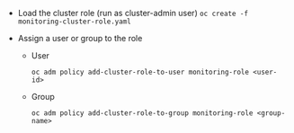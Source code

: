 

- Load the cluster role (run as cluster-admin user)
```oc create -f monitoring-cluster-role.yaml```
- Assign a user or group to the role

	- User

		```oc adm policy add-cluster-role-to-user monitoring-role <user-id>```

	- Group

		```oc adm policy add-cluster-role-to-group monitoring-role <group-name>```

